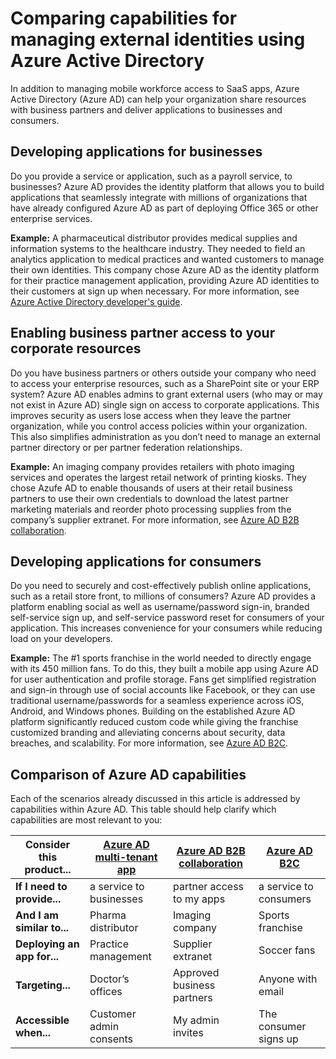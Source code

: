 <properties
   pageTitle="Comparing capabilities for managing external identities using Azure Active Directory | Microsoft Azure"
   description="Compares Azure Active Directory B2B collaboration, B2C, and Multi-tenant App for supporting authentication and authorization for external identities"
   services="active-directory"
   authors="arvindsuthar"
   manager="cliffdi"
   editor=""
   tags=""/>

<tags
   ms.service="active-directory"
   ms.devlang="NA"
   ms.topic="article"
   ms.tgt_pltfrm="NA"
   ms.workload="identity"
   ms.date="01/22/2016"
   ms.author="asuthar"/>

# Comparing capabilities for managing external identities using Azure Active Directory

In addition to managing mobile workforce access to SaaS apps, Azure Active Directory (Azure AD) can help your organization share resources with business partners and deliver applications to businesses and consumers.

## Developing applications for businesses

Do you provide a service or application, such as a payroll service, to businesses? Azure AD provides the identity platform that allows you to build applications that seamlessly integrate with millions of organizations that have already configured Azure AD as part of deploying Office 365 or other enterprise services.

**Example:** A pharmaceutical distributor provides medical supplies and information systems to the healthcare industry. They needed to field an analytics application to medical practices and wanted customers to manage their own identities. This company chose Azure AD as the identity platform for their practice management application, providing Azure AD identities to their customers at sign up when necessary. For more information, see [Azure Active Directory developer's guide](active-directory-developers-guide.md).

## Enabling business partner access to your corporate resources

Do you have business partners or others outside your company who need to access your enterprise resources, such as a SharePoint site or your ERP system? Azure AD enables admins to grant external users (who may or may not exist in Azure AD) single sign on access to corporate applications. This improves security as users lose access when they leave the partner organization, while you control access policies within your organization. This also simplifies administration as you don’t need to manage an external partner directory or per partner federation relationships.

**Example:** An imaging company provides retailers with photo imaging services and operates the largest retail network of printing kiosks. They chose Azufe AD to enable thousands of users at their retail business partners to use their own credentials to download the latest partner marketing materials and reorder photo processing supplies from the company’s supplier extranet. For more information, see [Azure AD B2B collaboration](active-directory-b2b-what-is-azure-ad-b2b.md).

## Developing applications for consumers

Do you need to securely and cost-effectively publish online applications, such as a retail store front, to millions of consumers? Azure AD provides a platform enabling social as well as username/password sign-in, branded self-service sign up, and self-service password reset for consumers of your application. This increases convenience for your consumers while reducing load on your developers.

**Example:** The \#1 sports franchise in the world needed to directly engage with its 450 million fans. To do this, they built a mobile app using Azure AD for user authentication and profile storage. Fans get simplified registration and sign-in through use of social accounts like Facebook, or they can use traditional username/passwords for a seamless experience across iOS, Android, and Windows phones. Building on the established Azure AD platform significantly reduced custom code while giving the franchise customized branding and alleviating concerns about security, data breaches, and scalability. For more information, see [Azure AD B2C](https://azure.microsoft.com/documentation/services/active-directory-b2c/).

## Comparison of Azure AD capabilities

Each of the scenarios already discussed in this article is addressed by capabilities within Azure AD. This table should help clarify which capabilities are most relevant to you:

| **Consider this product...**       | [Azure AD multi-tenant app](active-directory-developers-guide.md)    | [Azure AD B2B collaboration](active-directory-b2b-what-is-azure-ad-b2b.md)        | [Azure AD B2C](https://azure.microsoft.com/documentation/services/active-directory-b2c/)                |
|-----------------------|-------------------------|----------------------------|------------------------|
| **If I need to provide...** | a service to businesses | partner access to my apps  | a service to consumers |
| **And I am similar to...**  | Pharma distributor      | Imaging company            | Sports franchise       |
| **Deploying an app for...**  | Practice management     | Supplier extranet          | Soccer fans            |
| **Targeting...**        | Doctor’s offices        | Approved business partners | Anyone with email      |
| **Accessible when...**      | Customer admin consents | My admin invites           | The consumer signs up      |
